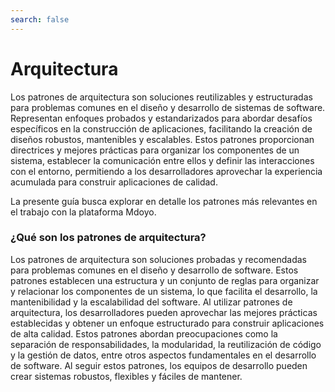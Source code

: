 ```yaml
---
search: false
---
```


# Arquitectura

Los patrones de arquitectura son soluciones reutilizables y estructuradas para problemas comunes en el diseño y desarrollo de sistemas de software. Representan enfoques probados y estandarizados para abordar desafíos específicos en la construcción de aplicaciones, facilitando la creación de diseños robustos, mantenibles y escalables. Estos patrones proporcionan directrices y mejores prácticas para organizar los componentes de un sistema, establecer la comunicación entre ellos y definir las interacciones con el entorno, permitiendo a los desarrolladores aprovechar la experiencia acumulada para construir aplicaciones de calidad.

La presente guía busca explorar en detalle los patrones más relevantes en el trabajo con la plataforma Mdoyo.


### ¿Qué son los patrones de arquitectura?

Los patrones de arquitectura son soluciones probadas y recomendadas para problemas comunes en el diseño y desarrollo de software. Estos patrones establecen una estructura y un conjunto de reglas para organizar y relacionar los componentes de un sistema, lo que facilita el desarrollo, la mantenibilidad y la escalabilidad del software. Al utilizar patrones de arquitectura, los desarrolladores pueden aprovechar las mejores prácticas establecidas y obtener un enfoque estructurado para construir aplicaciones de alta calidad. Estos patrones abordan preocupaciones como la separación de responsabilidades, la modularidad, la reutilización de código y la gestión de datos, entre otros aspectos fundamentales en el desarrollo de software. Al seguir estos patrones, los equipos de desarrollo pueden crear sistemas robustos, flexibles y fáciles de mantener.